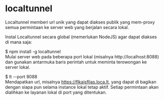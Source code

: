 # localtunnel
Localtunnel  memberi url unik yang dapat diakses publik yang  mem-proxy semua permintaan ke server web yang berjalan secara lokal.


Instal Localtunnel secara global (memerlukan NodeJS) agar dapat diakses di mana saja:

$ npm install -g localtunnel	
Mulai server web pada beberapa port lokal (misalnya http://localhost:8088) dan gunakan antarmuka baris perintah untuk meminta terowongan ke server lokal.

$ lt --port 8088	
Mendapatkan url, misalnya https://flkajsfljas.loca.lt, yang dapat di bagikan dengan siapa pun selama instance lokal tetap aktif. Setiap permintaan akan dialihkan ke layanan lokal di port yang ditentukan.
